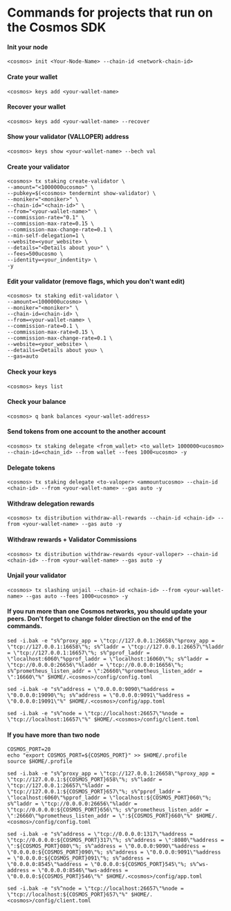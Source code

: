# Commands for projects that run on the Cosmos SDK

#### Init your node
```
<cosmos> init <Your-Node-Name> --chain-id <network-chain-id>
```
#### Crate your wallet
```
<cosmos> keys add <your-wallet-name>
```
#### Recover your wallet
```
<cosmos> keys add <your-wallet-name> --recover
```
#### Show your validator (VALLOPER) address
```
<cosmos> keys show <your-wallet-name> --bech val
```
#### Create your validator
```
<cosmos> tx staking create-validator \
--amount="<1000000ucosmo>" \
--pubkey=$(<cosmos> tendermint show-validator) \
--moniker="<moniker>" \
--chain-id="<chain-id>" \
--from="<your-wallet-name>" \
--commission-rate="0.1" \
--commission-max-rate=0.15 \
--commission-max-change-rate=0.1 \
--min-self-delegation=1 \
--website=<your_website> \
--details="<Details about you>" \
--fees=500ucosmo \
--identity=<your_indentity> \
-y
 ```
 #### Edit your validator (remove flags, which you don't want edit)
 ```
<cosmos> tx staking edit-validator \
--amount=<1000000ucosmo> \
--moniker="<moniker>" \
--chain-id=<chain-id> \
--from=<your-wallet-name> \
--commission-rate=0.1 \
--commission-max-rate=0.15 \
--commission-max-change-rate=0.1 \
--website=<your_website> \
--details=<Details about you> \
--gas=auto
 ```
#### Check your keys
```
<cosmos> keys list
```
#### Check your balance 
```
<cosmos> q bank balances <your-wallet-address>
```
#### Send tokens from one account to the another account
```
<cosmos> tx staking delegate <from_wallet> <to_wallet> 1000000<ucosmo> --chain-id=<chain_id> --from wallet --fees 1000<ucosmo> -y
```
#### Delegate tokens
```
<cosmos> tx staking delegate <to-valoper> <ammountucosmo> --chain-id <chain-id> --from <your-wallet-name> --gas auto -y
```
#### Withdraw delegation rewards
```
<cosmos> tx distribution withdraw-all-rewards --chain-id <chain-id> --from <your-wallet-name> --gas auto -y
```
#### Withdraw rewards + Validator Commissions
```
<cosmos> tx distribution withdraw-rewards <your-valloper> --chain-id <chain-id> --from <your-wallet-name> --gas auto -y
```
#### Unjail your validator
```
<cosmos> tx slashing unjail --chain-id <chain-id> --from <your-wallet-name> --gas auto --fees 1000<ucosmo> -y
```
#### If you run more than one Cosmos networks, you should update your peers. Don't forget to change folder direction on the end of the commands.
```
sed -i.bak -e "s%^proxy_app = \"tcp://127.0.0.1:26658\"%proxy_app = \"tcp://127.0.0.1:16658\"%; s%^laddr = \"tcp://127.0.0.1:26657\"%laddr = \"tcp://127.0.0.1:16657\"%; s%^pprof_laddr = \"localhost:6060\"%pprof_laddr = \"localhost:16060\"%; s%^laddr = \"tcp://0.0.0.0:26656\"%laddr = \"tcp://0.0.0.0:16656\"%; s%^prometheus_listen_addr = \":26660\"%prometheus_listen_addr = \":16660\"%" $HOME/.<cosmos>/config/config.toml
```
```
sed -i.bak -e "s%^address = \"0.0.0.0:9090\"%address = \"0.0.0.0:19090\"%; s%^address = \"0.0.0.0:9091\"%address = \"0.0.0.0:19091\"%" $HOME/.<cosmos>/config/app.toml
```
```
sed -i.bak -e "s%^node = \"tcp://localhost:26657\"%node = \"tcp://localhost:16657\"%" $HOME/.<cosmos>/config/client.toml
```
#### If you have more than two node

```
COSMOS_PORT=20
echo "export COSMOS_PORT=${COSMOS_PORT}" >> $HOME/.profile
source $HOME/.profile
```
```
sed -i.bak -e "s%^proxy_app = \"tcp://127.0.0.1:26658\"%proxy_app = \"tcp://127.0.0.1:${COSMOS_PORT}658\"%; s%^laddr = \"tcp://127.0.0.1:26657\"%laddr = \"tcp://127.0.0.1:${COSMOS_PORT}657\"%; s%^pprof_laddr = \"localhost:6060\"%pprof_laddr = \"localhost:${COSMOS_PORT}060\"%; s%^laddr = \"tcp://0.0.0.0:26656\"%laddr = \"tcp://0.0.0.0:${COSMOS_PORT}656\"%; s%^prometheus_listen_addr = \":26660\"%prometheus_listen_addr = \":${COSMOS_PORT}660\"%" $HOME/.<cosmos>/config/config.toml
```
```
sed -i.bak -e "s%^address = \"tcp://0.0.0.0:1317\"%address = \"tcp://0.0.0.0:${COSMOS_PORT}317\"%; s%^address = \":8080\"%address = \":${COSMOS_PORT}080\"%; s%^address = \"0.0.0.0:9090\"%address = \"0.0.0.0:${COSMOS_PORT}090\"%; s%^address = \"0.0.0.0:9091\"%address = \"0.0.0.0:${COSMOS_PORT}091\"%; s%^address = \"0.0.0.0:8545\"%address = \"0.0.0.0:${COSMOS_PORT}545\"%; s%^ws-address = \"0.0.0.0:8546\"%ws-address = \"0.0.0.0:${COSMOS_PORT}546\"%" $HOME/.<cosmos>/config/app.toml
```
```
sed -i.bak -e "s%^node = \"tcp://localhost:26657\"%node = \"tcp://localhost:${COSMOS_PORT}657\"%" $HOME/.<cosmos>/config/client.toml

